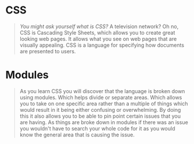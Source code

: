 # CSS

> *You might ask yourself what is CSS?* A television network? Oh no, CSS is Cascading Style Sheets, which allows you to create great looking web pages. It allows what you see on web pages that are visually appealing. CSS is a language for specifying how documents are presented to users.

# Modules

> As you learn CSS you will discover that the language is broken down using modules. Which helps divide or separate areas. Which allows you to take on one specific area rather than a multiple of things which would result in it being either confusing or overwhelming. By doing this it also allows you to be able to pin point certain issues that you are having. As things are broke down in modules if there was an issue you wouldn't have to search your whole code for it as you would know the general area that is causing the issue.